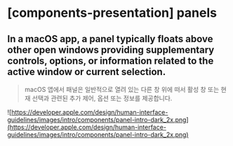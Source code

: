 # **[components-presentation] panels**

## In a macOS app, a panel typically floats above other open windows providing supplementary controls, options, or information related to the active window or current selection.
> macOS 앱에서 패널은 일반적으로 열려 있는 다른 창 위에 떠서 활성 창 또는 현재 선택과 관련된 추가 제어, 옵션 또는 정보를 제공합니다.
>




![https://developer.apple.com/design/human-interface-guidelines/images/intro/components/panel-intro-dark_2x.png](https://developer.apple.com/design/human-interface-guidelines/images/intro/components/panel-intro-dark_2x.png)

